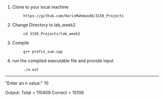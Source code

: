 1. Clone to your local machine

            https://github.com/HarisMahmood8/3150_Projects
  
2. Change Directory to lab_week2

            cd 3150_Projects/lab_week2

3. Compile

            g++ prefix_sum.cpp
  
4. run the compiled executable file and provide input
  
            ./a.out
 ------------------------------------------
  "Enter an n value:"
  10
  
  Output:
  Total = 110409
  Correct = 10106
